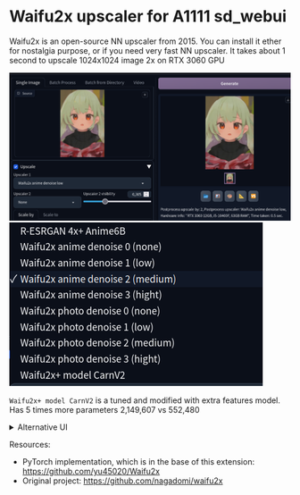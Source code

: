 # Waifu2x upscaler for A1111 sd_webui

Waifu2x is an open-source NN upscaler from 2015. You can install it ether for nostalgia purpose, or if you need very fast NN upscaler. It takes about 1 second to upscale 1024x1024 image 2x on RTX 3060 GPU

![](/images/preview.png)
![](/images/upscalers.png)

`Waifu2x+ model CarnV2` is a tuned and modified with extra features model. Has 5 times more parameters 2,149,607 vs 552,480

<details>
<summary>Alternative UI</summary>

You can enable Waifu2x accordion in the settings if you want. Disabled by default

![](/images/accordion.png)

</details>

Resources:
- PyTorch implementation, which is in the base of this extension: https://github.com/yu45020/Waifu2x
- Original project: https://github.com/nagadomi/waifu2x

